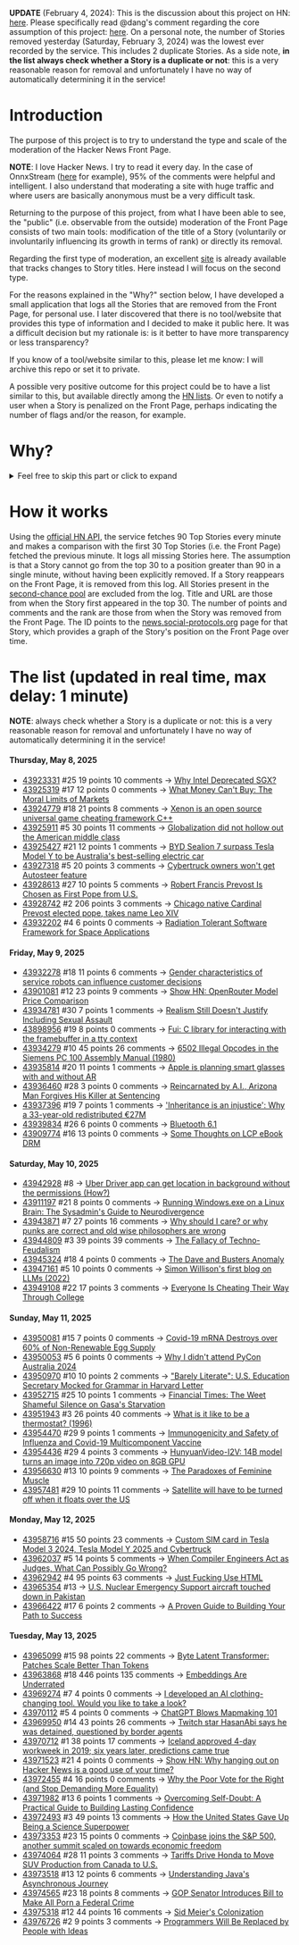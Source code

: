 **UPDATE** (February 4, 2024): This is the discussion about this project on HN: [here](https://news.ycombinator.com/item?id=39230513). Please specifically read @dang's comment regarding the core assumption of this project: [here](https://news.ycombinator.com/item?id=39231537). On a personal note, the number of Stories removed yesterday (Saturday, February 3, 2024) was the lowest ever recorded by the service. This includes 2 duplicate Stories. As a side note, **in the list always check whether a Story is a duplicate or not**: this is a very reasonable reason for removal and unfortunately I have no way of automatically determining it in the service!

# Introduction

The purpose of this project is to try to understand the type and scale of the moderation of the Hacker News Front Page.

**NOTE**: I love Hacker News. I try to read it every day. In the case of OnnxStream ([here](https://news.ycombinator.com/item?id=37752632) for example), 95% of the comments were helpful and intelligent. I also understand that moderating a site with huge traffic and where users are basically anonymous must be a very difficult task.

Returning to the purpose of this project, from what I have been able to see, the "public" (i.e. observable from the outside) moderation of the Front Page consists of two main tools: modification of the title of a Story (voluntarily or involuntarily influencing its growth in terms of rank) or directly its removal.

Regarding the first type of moderation, an excellent [site](https://hackernewstitles.netlify.app/) is already available that tracks changes to Story titles. Here instead I will focus on the second type.

For the reasons explained in the "Why?" section below, I have developed a small application that logs all the Stories that are removed from the Front Page, for personal use. I later discovered that there is no tool/website that provides this type of information and I decided to make it public here. It was a difficult decision but my rationale is: is it better to have more transparency or less transparency?

If you know of a tool/website similar to this, please let me know: I will archive this repo or set it to private.

A possible very positive outcome for this project could be to have a list similar to this, but available directly among the [HN lists](https://news.ycombinator.com/lists). Or even to notify a user when a Story is penalized on the Front Page, perhaps indicating the number of flags and/or the reason, for example.

# Why?

<details>
<summary>Feel free to skip this part or click to expand</summary>

A friend of mine posted two Stories on Hacker News related to OnnxStream (31 days apart), the first related to SDXL Turbo support and the second related to TinyLlama and Mistral 7B support.

In the case of the [first](https://news.ycombinator.com/item?id=38646969), the Story was among the first on the Front Page, until its title was changed from "Stable Diffusion Turbo on a Raspberry Pi Zero 2 generates an image in 29 minutes" to "OnnxStream: Stable Diffusion XL 1.0 Base on a Raspberry Pi Zero 2". This effectively "killed" the Story. One user pointed out that the new title didn't reflect the spirit of the Story (thanks @practice9).

In the case of the [second](https://news.ycombinator.com/item?id=38991145), the Story was in third place on the Front Page, less than an hour after the submission. In this case it was simply removed from the Front Page.

Having discovered this, perplexed, I sent an email to the moderator. @dang, who was very kind and quick in his response, explained to me that the Story had been flagged by users even without being explicitly [flagged], and that he could therefore only hypothesize the causes of the flag. His hypothesis was that (some?) users might be fed up with news related to LLMs.

While I have no reason to doubt Daniel's good faith, it's hard to believe that HN users would be tired of LLM-related news.

So I decided to develop a small console application to determine the frequency of this phenomenon (actually I was also motivated by the prospect of writing some C# code, after more than 2 years of complete abstinence). I subsequently discovered that there were no tools/websites that monitored this specific phenomenon and I therefore decided to make it public here.

</details>

# How it works

Using the [official HN API](https://github.com/HackerNews/API), the service fetches 90 Top Stories every minute and makes a comparison with the first 30 Top Stories (i.e. the Front Page) fetched the previous minute. It logs all missing Stories here. The assumption is that a Story cannot go from the top 30 to a position greater than 90 in a single minute, without having been explicitly removed. If a Story reappears on the Front Page, it is removed from this log. All Stories present in the [second-chance pool](https://news.ycombinator.com/pool) are excluded from the log. Title and URL are those from when the Story first appeared in the top 30. The number of points and comments and the rank are those from when the Story was removed from the Front Page. The ID points to the [news.social-protocols.org](https://news.social-protocols.org) page for that Story, which provides a graph of the Story's position on the Front Page over time.

# The list (updated in real time, max delay: 1 minute)

**NOTE**: always check whether a Story is a duplicate or not: this is a very reasonable reason for removal and unfortunately I have no way of automatically determining it in the service!

#### **Thursday, May 8, 2025**
<!-- HN:43923331:start -->
* [43923331](https://news.social-protocols.org/stats?id=43923331) #25 19 points 10 comments -> [Why Intel Deprecated SGX?](https://hardenedvault.net/blog/2022-01-15-sgx-deprecated/)<!-- HN:43923331:end --><!-- HN:43925319:start -->
* [43925319](https://news.social-protocols.org/stats?id=43925319) #17 12 points 0 comments -> [What Money Can't Buy: The Moral Limits of Markets](https://sandel.scholars.harvard.edu/publications/what-money-cant-buy-moral-limits-markets)<!-- HN:43925319:end --><!-- HN:43924779:start -->
* [43924779](https://news.social-protocols.org/stats?id=43924779) #18 21 points 8 comments -> [Xenon is an open source universal game cheating framework C++](https://github.com/kiocode/xenon-cheats)<!-- HN:43924779:end --><!-- HN:43925911:start -->
* [43925911](https://news.social-protocols.org/stats?id=43925911) #5 30 points 11 comments -> [Globalization did not hollow out the American middle class](https://www.noahpinion.blog/p/globalization-did-not-hollow-out)<!-- HN:43925911:end --><!-- HN:43925427:start -->
* [43925427](https://news.social-protocols.org/stats?id=43925427) #21 12 points 1 comments -> [BYD Sealion 7 surpass Tesla Model Y to be Australia's best-selling electric car](https://www.drive.com.au/news/byd-sealion-7-surpasses-tesla-model-y-to-become-australias-new-best-selling-electric-car/)<!-- HN:43925427:end --><!-- HN:43927318:start -->
* [43927318](https://news.social-protocols.org/stats?id=43927318) #5 20 points 3 comments -> [Cybertruck owners won't get Autosteer feature](https://electrek.co/2025/05/07/tesla-bait-and-switch-cybertruck-owners-wont-get-autosteer-feature/)<!-- HN:43927318:end --><!-- HN:43928613:start -->
* [43928613](https://news.social-protocols.org/stats?id=43928613) #27 10 points 5 comments -> [Robert Francis Prevost Is Chosen as First Pope from U.S.](https://www.nytimes.com/live/2025/05/08/world/pope-conclave-news)<!-- HN:43928613:end --><!-- HN:43928742:start -->
* [43928742](https://news.social-protocols.org/stats?id=43928742) #2 206 points 3 comments -> [Chicago native Cardinal Prevost elected pope, takes name Leo XIV](https://catholicreview.org/chicago-native-cardinal-prevost-elected-pope-takes-name-leo-xiv/)<!-- HN:43928742:end --><!-- HN:43932202:start -->
* [43932202](https://news.social-protocols.org/stats?id=43932202) #4 6 points 0 comments -> [Radiation Tolerant Software Framework for Space Applications](https://github.com/r0nlt/Space-Radiation-Tolerant)<!-- HN:43932202:end -->
#### **Friday, May 9, 2025**
<!-- HN:43932278:start -->
* [43932278](https://news.social-protocols.org/stats?id=43932278) #18 11 points 6 comments -> [Gender characteristics of service robots can influence customer decisions](https://www.psu.edu/news/health-and-human-development/story/gender-characteristics-service-robots-can-influence-customer)<!-- HN:43932278:end --><!-- HN:43901081:start -->
* [43901081](https://news.social-protocols.org/stats?id=43901081) #12 23 points 9 comments -> [Show HN: OpenRouter Model Price Comparison](https://compare-openrouter-models.pages.dev/)<!-- HN:43901081:end --><!-- HN:43934781:start -->
* [43934781](https://news.social-protocols.org/stats?id=43934781) #30 7 points 1 comments -> [Realism Still Doesn't Justify Including Sexual Assault](https://mythcreants.com/blog/realism-still-doesnt-justify-including-sexual-assault/)<!-- HN:43934781:end --><!-- HN:43898956:start -->
* [43898956](https://news.social-protocols.org/stats?id=43898956) #19 8 points 0 comments -> [Fui: C library for interacting with the framebuffer in a tty context](https://github.com/martinfama/fui)<!-- HN:43898956:end --><!-- HN:43934279:start -->
* [43934279](https://news.social-protocols.org/stats?id=43934279) #10 45 points 26 comments -> [6502 Illegal Opcodes in the Siemens PC 100 Assembly Manual (1980)](https://www.pagetable.com/?p=1798)<!-- HN:43934279:end --><!-- HN:43935814:start -->
* [43935814](https://news.social-protocols.org/stats?id=43935814) #20 11 points 1 comments -> [Apple is planning smart glasses with and without AR](https://www.theverge.com/news/663600/apple-smart-glasses-chips-ar-chip)<!-- HN:43935814:end --><!-- HN:43936460:start -->
* [43936460](https://news.social-protocols.org/stats?id=43936460) #28 3 points 0 comments -> [Reincarnated by A.I., Arizona Man Forgives His Killer at Sentencing](https://www.nytimes.com/2025/05/08/us/ai-victim-impact-statement-manslaughter.html)<!-- HN:43936460:end --><!-- HN:43937396:start -->
* [43937396](https://news.social-protocols.org/stats?id=43937396) #19 7 points 1 comments -> ['Inheritance is an injustice': Why a 33-year-old redistributed €27M](https://www.lemonde.fr/en/economy/article/2025/05/08/inheritance-is-an-injustice-why-a-33-year-old-redistributed-27-million_6741060_19.html)<!-- HN:43937396:end --><!-- HN:43939834:start -->
* [43939834](https://news.social-protocols.org/stats?id=43939834) #26 6 points 0 comments -> [Bluetooth 6.1](https://www.bluetooth.com/blog/delivering-on-the-bi-annual-release-schedule-bluetooth-core-6-1-is-here/)<!-- HN:43939834:end --><!-- HN:43909774:start -->
* [43909774](https://news.social-protocols.org/stats?id=43909774) #16 13 points 0 comments -> [Some Thoughts on LCP eBook DRM](https://shkspr.mobi/blog/2025/03/some-thoughts-on-lcp-ebook-drm/)<!-- HN:43909774:end -->
#### **Saturday, May 10, 2025**
<!-- HN:43942928:start -->
* [43942928](https://news.social-protocols.org/stats?id=43942928) #8 -> [Uber Driver app can get location in background without the permissions (How?)](https://developer.apple.com/forums/thread/783227)<!-- HN:43942928:end --><!-- HN:43911197:start -->
* [43911197](https://news.social-protocols.org/stats?id=43911197) #21 8 points 0 comments -> [Running Windows.exe on a Linux Brain: The Sysadmin's Guide to Neurodivergence](https://leantime.io/running-windows-exe-on-a-linux-brain-the-sysadmins-guide-to-neurodivergence/)<!-- HN:43911197:end --><!-- HN:43943871:start -->
* [43943871](https://news.social-protocols.org/stats?id=43943871) #7 27 points 16 comments -> [Why should I care? or why punks are correct and old wise philosophers are wrong](https://abuseofnotation.github.io/moral-law/)<!-- HN:43943871:end --><!-- HN:43944809:start -->
* [43944809](https://news.social-protocols.org/stats?id=43944809) #3 39 points 39 comments -> [The Fallacy of Techno-Feudalism](https://petrapalusova.com/articles/tech-platforms-digital-economy-techno-feudalism)<!-- HN:43944809:end --><!-- HN:43945324:start -->
* [43945324](https://news.social-protocols.org/stats?id=43945324) #18 4 points 0 comments -> [The Dave and Busters Anomaly](https://www.searchengine.show/the-dave-and-busters-anomaly/)<!-- HN:43945324:end --><!-- HN:43947161:start -->
* [43947161](https://news.social-protocols.org/stats?id=43947161) #5 10 points 0 comments -> [Simon Willison's first blog on LLMs (2022)](https://simonwillison.net/2022/May/31/a-datasette-tutorial-written-by-gpt-3/)<!-- HN:43947161:end --><!-- HN:43949108:start -->
* [43949108](https://news.social-protocols.org/stats?id=43949108) #22 17 points 3 comments -> [Everyone Is Cheating Their Way Through College](https://www.msn.com/en-us/news/technology/everyone-is-cheating-their-way-through-college/ar-AA1EjCRk)<!-- HN:43949108:end -->
#### **Sunday, May 11, 2025**
<!-- HN:43950081:start -->
* [43950081](https://news.social-protocols.org/stats?id=43950081) #15 7 points 0 comments -> [Covid-19 mRNA Destroys over 60% of Non-Renewable Egg Supply](https://www.thefocalpoints.com/p/breaking-covid-19-mrna-shots-destroy)<!-- HN:43950081:end --><!-- HN:43950053:start -->
* [43950053](https://news.social-protocols.org/stats?id=43950053) #5 6 points 0 comments -> [Why I didn't attend PyCon Australia 2024](https://www.lesinskis.com/pyconau-2024.html)<!-- HN:43950053:end --><!-- HN:43950970:start -->
* [43950970](https://news.social-protocols.org/stats?id=43950970) #10 10 points 2 comments -> ["Barely Literate": U.S. Education Secretary Mocked for Grammar in Harvard Letter](https://verdaily.com/trump-education-secretary-mocked-for-grammar-errors-in-harvard-letter/)<!-- HN:43950970:end --><!-- HN:43952715:start -->
* [43952715](https://news.social-protocols.org/stats?id=43952715) #25 10 points 1 comments -> [Financial Times: The Weet Shameful Silence on Gasa's Starvation](https://www.ft.com/content/f5fd6f8d-06a7-4d1f-b842-752e3aca9272)<!-- HN:43952715:end --><!-- HN:43951943:start -->
* [43951943](https://news.social-protocols.org/stats?id=43951943) #3 26 points 40 comments -> [What is it like to be a thermostat? (1996)](https://www.organism.earth/library/document/what-is-it-like-to-be-a-thermostat)<!-- HN:43951943:end --><!-- HN:43954470:start -->
* [43954470](https://news.social-protocols.org/stats?id=43954470) #29 9 points 1 comments -> [Immunogenicity and Safety of Influenza and Covid-19 Multicomponent Vaccine](https://jamanetwork.com/journals/jama/article-abstract/2833668)<!-- HN:43954470:end --><!-- HN:43954436:start -->
* [43954436](https://news.social-protocols.org/stats?id=43954436) #29 4 points 3 comments -> [HunyuanVideo-I2V: 14B model turns an image into 720p video on 8GB GPU](https://wavespeed.ai/models/wavespeed-ai/hunyuan-video/i2v)<!-- HN:43954436:end --><!-- HN:43956630:start -->
* [43956630](https://news.social-protocols.org/stats?id=43956630) #13 10 points 9 comments -> [The Paradoxes of Feminine Muscle](https://www.newyorker.com/culture/critics-notebook/the-paradoxes-of-feminine-muscle)<!-- HN:43956630:end --><!-- HN:43957481:start -->
* [43957481](https://news.social-protocols.org/stats?id=43957481) #29 10 points 11 comments -> [Satellite will have to be turned off when it floats over the US](https://www.thecooldown.com/green-tech/biomass-satellite-carbon-capture-forests/)<!-- HN:43957481:end -->
#### **Monday, May 12, 2025**
<!-- HN:43958716:start -->
* [43958716](https://news.social-protocols.org/stats?id=43958716) #15 50 points 23 comments -> [Custom SIM card in Tesla Model 3 2024, Tesla Model Y 2025 and Cybertruck](https://olegkutkov.me/2025/05/12/custom-sim-card-in-tesla-model-3-2024-tesla-model-y-2025-and-cybertruck/)<!-- HN:43958716:end --><!-- HN:43962037:start -->
* [43962037](https://news.social-protocols.org/stats?id=43962037) #5 14 points 5 comments -> [When Compiler Engineers Act as Judges, What Can Possibly Go Wrong?](https://seylaw.blogspot.com/2025/05/when-compiler-engineers-act-as-judges.html)<!-- HN:43962037:end --><!-- HN:43962942:start -->
* [43962942](https://news.social-protocols.org/stats?id=43962942) #4 95 points 63 comments -> [Just Fucking Use HTML](https://justfuckingusehtml.com)<!-- HN:43962942:end --><!-- HN:43965354:start -->
* [43965354](https://news.social-protocols.org/stats?id=43965354) #13 -> [U.S. Nuclear Emergency Support aircraft touched down in Pakistan](https://thecommunemag.com/egyptian-plane-with-boron-us-plane-checking-radioactivity-did-india-really-hit-pakistans-nuclear-centres/)<!-- HN:43965354:end --><!-- HN:43966422:start -->
* [43966422](https://news.social-protocols.org/stats?id=43966422) #17 6 points 2 comments -> [A Proven Guide to Building Your Path to Success](https://diamantinoalmeida.com/career-strategy-a-proven-guide-to-building-your-path-to-success/)<!-- HN:43966422:end -->
#### **Tuesday, May 13, 2025**
<!-- HN:43965099:start -->
* [43965099](https://news.social-protocols.org/stats?id=43965099) #15 98 points 22 comments -> [Byte Latent Transformer: Patches Scale Better Than Tokens](https://arxiv.org/abs/2412.09871)<!-- HN:43965099:end --><!-- HN:43963868:start -->
* [43963868](https://news.social-protocols.org/stats?id=43963868) #18 446 points 135 comments -> [Embeddings Are Underrated](https://technicalwriting.dev/ml/embeddings/overview.html)<!-- HN:43963868:end --><!-- HN:43969274:start -->
* [43969274](https://news.social-protocols.org/stats?id=43969274) #7 4 points 0 comments -> [I developed an AI clothing-changing tool. Would you like to take a look?](https://www.aioutfitgen.com)<!-- HN:43969274:end --><!-- HN:43970112:start -->
* [43970112](https://news.social-protocols.org/stats?id=43970112) #5 4 points 0 comments -> [ChatGPT Blows Mapmaking 101](https://garymarcus.substack.com/p/chatgpt-blows-mapmaking-101)<!-- HN:43970112:end --><!-- HN:43969950:start -->
* [43969950](https://news.social-protocols.org/stats?id=43969950) #14 43 points 26 comments -> [Twitch star HasanAbi says he was detained, questioned by border agents](https://www.washingtonpost.com/immigration/2025/05/12/hasan-piker-detained-border-agents-twitch/)<!-- HN:43969950:end --><!-- HN:43970712:start -->
* [43970712](https://news.social-protocols.org/stats?id=43970712) #1 38 points 17 comments -> [Iceland approved 4-day workweek in 2019; six years later, predictions came true](https://farmingdale-observer.com/2025/05/10/iceland-approved-the-4-day-workweek-in-2019-nearly-6-years-later-all-the-predictions-made-have-come-true/)<!-- HN:43970712:end --><!-- HN:43971523:start -->
* [43971523](https://news.social-protocols.org/stats?id=43971523) #21 4 points 0 comments -> [Show HN: Why hanging out on Hacker News is a good use of your time?](https://www.parliant.ai/surveys/e31a7442-080b-4921-bfa4-457ef0b974ec)<!-- HN:43971523:end --><!-- HN:43972455:start -->
* [43972455](https://news.social-protocols.org/stats?id=43972455) #4 16 points 0 comments -> [Why the Poor Vote for the Right (and Stop Demanding More Equality)](https://www.unibocconi.it/en/news/why-poor-vote-right-and-stop-demanding-more-equality)<!-- HN:43972455:end --><!-- HN:43971982:start -->
* [43971982](https://news.social-protocols.org/stats?id=43971982) #13 6 points 1 comments -> [Overcoming Self-Doubt: A Practical Guide to Building Lasting Confidence](https://diamantinoalmeida.com/overcoming-self-doubt-a-practical-guide-to-building-lasting-confidence/)<!-- HN:43971982:end --><!-- HN:43972493:start -->
* [43972493](https://news.social-protocols.org/stats?id=43972493) #3 49 points 13 comments -> [How the United States Gave Up Being a Science Superpower](https://steveblank.com/2025/05/13/how-the-united-states-became-a-science-superpower-and-how-quickly-it-could-crumble/)<!-- HN:43972493:end --><!-- HN:43973353:start -->
* [43973353](https://news.social-protocols.org/stats?id=43973353) #23 15 points 0 comments -> [Coinbase joins the S&P 500, another summit scaled on towards economic freedom](https://www.coinbase.com/zh-tw/blog/Coinbase-joins-the-S&P-500-another-summit-scaled-on-Coinbase-drive-towards-economic-freedom)<!-- HN:43973353:end --><!-- HN:43974064:start -->
* [43974064](https://news.social-protocols.org/stats?id=43974064) #28 11 points 3 comments -> [Tariffs Drive Honda to Move SUV Production from Canada to U.S.](https://www.nytimes.com/2025/05/13/world/americas/honda-trump-tariffs-us-canada.html)<!-- HN:43974064:end --><!-- HN:43973518:start -->
* [43973518](https://news.social-protocols.org/stats?id=43973518) #13 12 points 6 comments -> [Understanding Java's Asynchronous Journey](https://amritpandey.io/understanding-javas-asynchronous-journey/)<!-- HN:43973518:end --><!-- HN:43974565:start -->
* [43974565](https://news.social-protocols.org/stats?id=43974565) #23 18 points 8 comments -> [GOP Senator Introduces Bill to Make All Porn a Federal Crime](https://gizmodo.com/gop-senator-introduces-bill-to-make-all-porn-a-federal-crime-following-project-2025-playbook-2000600994)<!-- HN:43974565:end --><!-- HN:43975318:start -->
* [43975318](https://news.social-protocols.org/stats?id=43975318) #12 44 points 16 comments -> [Sid Meier's Colonization](https://peyre.42web.io/Colonization/index.htm)<!-- HN:43975318:end --><!-- HN:43976726:start -->
* [43976726](https://news.social-protocols.org/stats?id=43976726) #2 9 points 3 comments -> [Programmers Will Be Replaced by People with Ideas](https://www.cleverthinkingsoftware.com/programmers-will-be-replaced-by-people-with-ideas/)<!-- HN:43976726:end -->